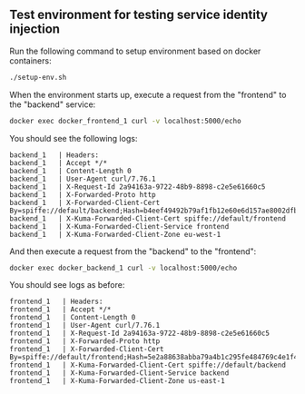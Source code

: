 ## Test environment for testing service identity injection

Run the following command to setup environment based on docker containers:
```bash
./setup-env.sh
```

When the environment starts up, execute a request from the "frontend" to the "backend" service:
```bash
docker exec docker_frontend_1 curl -v localhost:5000/echo
```

You should see the following logs:
```
backend_1   | Headers:
backend_1   | Accept */*
backend_1   | Content-Length 0
backend_1   | User-Agent curl/7.76.1
backend_1   | X-Request-Id 2a94163a-9722-48b9-8898-c2e5e61660c5
backend_1   | X-Forwarded-Proto http
backend_1   | X-Forwarded-Client-Cert By=spiffe://default/backend;Hash=b4eef49492b79af1fb12e60e6d157ae8002dfbb6f026403dbeeb633943ab7459;URI=spiffe://default/frontend
backend_1   | X-Kuma-Forwarded-Client-Cert spiffe://default/frontend
backend_1   | X-Kuma-Forwarded-Client-Service frontend
backend_1   | X-Kuma-Forwarded-Client-Zone eu-west-1
```

And then execute a request from the "backend" to the "frontend":
```bash
docker exec docker_backend_1 curl -v localhost:5000/echo
```

You should see logs as before:
```
frontend_1   | Headers:
frontend_1   | Accept */*
frontend_1   | Content-Length 0
frontend_1   | User-Agent curl/7.76.1
frontend_1   | X-Request-Id 2a94163a-9722-48b9-8898-c2e5e61660c5
frontend_1   | X-Forwarded-Proto http
frontend_1   | X-Forwarded-Client-Cert By=spiffe://default/frontend;Hash=5e2a88638abba79a4b1c295fe484769c4e1f4b4385340fb87fbd5027f75e9e54;URI=spiffe://default/backend
frontend_1   | X-Kuma-Forwarded-Client-Cert spiffe://default/backend
frontend_1   | X-Kuma-Forwarded-Client-Service backend
frontend_1   | X-Kuma-Forwarded-Client-Zone us-east-1
```
